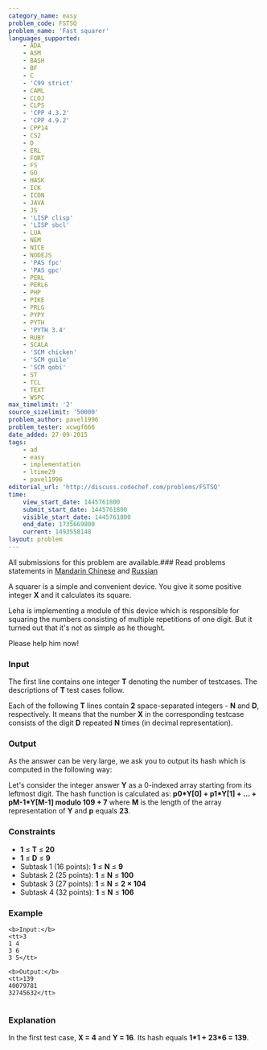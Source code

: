 ```yaml
---
category_name: easy
problem_code: FSTSQ
problem_name: 'Fast squarer'
languages_supported:
    - ADA
    - ASM
    - BASH
    - BF
    - C
    - 'C99 strict'
    - CAML
    - CLOJ
    - CLPS
    - 'CPP 4.3.2'
    - 'CPP 4.9.2'
    - CPP14
    - CS2
    - D
    - ERL
    - FORT
    - FS
    - GO
    - HASK
    - ICK
    - ICON
    - JAVA
    - JS
    - 'LISP clisp'
    - 'LISP sbcl'
    - LUA
    - NEM
    - NICE
    - NODEJS
    - 'PAS fpc'
    - 'PAS gpc'
    - PERL
    - PERL6
    - PHP
    - PIKE
    - PRLG
    - PYPY
    - PYTH
    - 'PYTH 3.4'
    - RUBY
    - SCALA
    - 'SCM chicken'
    - 'SCM guile'
    - 'SCM qobi'
    - ST
    - TCL
    - TEXT
    - WSPC
max_timelimit: '2'
source_sizelimit: '50000'
problem_author: pavel1996
problem_tester: xcwgf666
date_added: 27-09-2015
tags:
    - ad
    - easy
    - implementation
    - ltime29
    - pavel1996
editorial_url: 'http://discuss.codechef.com/problems/FSTSQ'
time:
    view_start_date: 1445761800
    submit_start_date: 1445761800
    visible_start_date: 1445761800
    end_date: 1735669800
    current: 1493558148
layout: problem
---
```

All submissions for this problem are available.###  Read problems statements in [Mandarin Chinese](http://www.codechef.com/download/translated/LTIME29/mandarin/FSTSQ.pdf) and [Russian](http://www.codechef.com/download/translated/LTIME29/russian/FSTSQ.pdf)

A squarer is a simple and convenient device. You give it some positive integer **X** and it calculates its square.

Leha is implementing a module of this device which is responsible for squaring the numbers consisting of multiple repetitions of one digit. But it turned out that it's not as simple as he thought.

Please help him now!

### Input

The first line contains one integer **T** denoting the number of testcases. The descriptions of **T** test cases follow.

Each of the following **T** lines contain **2** space-separated integers - **N** and **D**, respectively. It means that the number **X** in the corresponding testcase consists of the digit **D** repeated **N** times (in decimal representation).

### Output

As the answer can be very large, we ask you to output its hash which is computed in the following way:

Let's consider the integer answer **Y** as a 0-indexed array starting from its leftmost digit. The hash function is calculated as:
**p0\*Y\[0\] + p1\*Y\[1\] + ... + pM-1\*Y\[M-1\] modulo 109 + 7** 
where **M** is the length of the array representation of **Y** and **p** equals **23**.

### Constraints

- **1** ≤ **T** ≤ **20**
- **1** ≤ **D** ≤ **9**
- Subtask 1 (16 points): **1** ≤ **N** ≤ **9**
- Subtask 2 (25 points): **1** ≤ **N** ≤ **100**
- Subtask 3 (27 points): **1** ≤ **N** ≤ **2 × 104**
- Subtask 4 (32 points): **1** ≤ **N** ≤ **106**

### Example

```
<b>Input:</b>
<tt>3
1 4
3 6
3 5</tt>

<b>Output:</b>
<tt>139
40079781
32745632</tt>


```
### Explanation

In the first test case, **X = 4** and **Y = 16**. Its hash equals **1\*1 + 23\*6 = 139**.